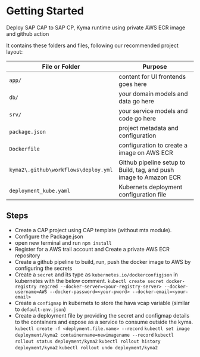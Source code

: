# Getting Started

Deploy SAP CAP to SAP CP, Kyma runtime using private AWS ECR image and github action

It contains these folders and files, following our recommended project layout:

File or Folder | Purpose
---------|----------
`app/` | content for UI frontends goes here
`db/` | your domain models and data go here
`srv/` | your service models and code go here
`package.json` | project metadata and configuration
`Dockerfile` | configuration to create a image on AWS ECR
`kyma2\.github\workflows\deploy.yml` | Github pipeline setup to Build, tag, and push image to Amazon ECR
`deployment_kube.yaml` | Kubernets deployment configuration file

## Steps

- Create a CAP project using CAP template (without mta module).
- Configure the Package.json 
- open new terminal and run `npm install`
- Register for a AWS trail account and Create a private AWS ECR repository 
- Create a github pipeline to build, run, push the docker image to AWS by configuring the secrets
- Create a `secret` and its type as `kubernetes.io/dockerconfigjson` in kubernetes with the below comment.
   `kubectl create secret docker-registry regcred --docker-server=<your-registry-server> --docker-username=AWS --docker-password=<your-pword> --docker-email=<your-email>`
- Create a `configmap` in kubernets to store the hava vcap variable (similar to `default-env.json`)
- Create a deployment file by providing the secret and configmap details to the containers and expose as a service to consume outside the kyma.
  `kubectl create -f <deplyment.file.name> --record`
  `kubectl set image deployment/kyma2 containername=newimagename --record`
  `kubectl rollout status deployment/kyma2`
  `kubectl rollout history deployment/kyma2`
  `kubectl rollout undo deployment/kyma2`